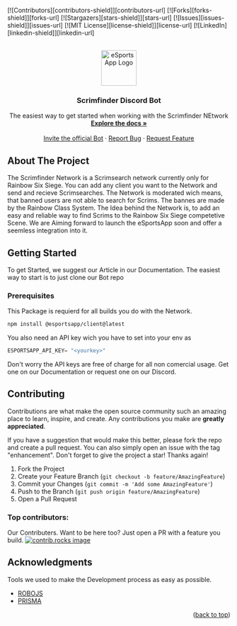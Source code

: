 <a id="readme-top"></a>

[![Contributors][contributors-shield]][contributors-url]
[![Forks][forks-shield]][forks-url]
[![Stargazers][stars-shield]][stars-url]
[![Issues][issues-shield]][issues-url]
[![MIT License][license-shield]][license-url]
[![LinkedIn][linkedin-shield]][linkedin-url]

<!-- PROJECT LOGO -->
<br />
<div align="center">
  <a href="https://esportsapp.gg">
    <img src="https://cdn.esportsapp.gg/img/icon.png" alt="eSportsApp Logo" width="80" height="80">
  </a>

  <h3 align="center">Scrimfinder Discord Bot</h3>

  <p align="center">
    The easiest way to get started when working with the Scrimfinder NEtwork
    <br />
    <a href="https://docs.esportsapp.gg"><strong>Explore the docs »</strong></a>
    <br />
    <br />
    <a href="https://docs.scrimfinder.gg/invite">Invite the official Bot</a>
    ·
    <a href="https://github.com/eSportsApp/scrimfinder/issues">Report Bug</a>
    ·
    <a href="https://github.com/eSportsApp/scrimfinder/issues">Request Feature</a>
  </p>
</div>

<!-- ABOUT THE PROJECT -->
## About The Project

The Scrimfinder Network is a Scrimsearch network currently only for Rainbow Six Siege. You can add any client you want to the Network and send and recieve Scrimsearches. The Network is moderated wich means, that banned users are not able to search for Scrims. The bannes are made by the Rainbow Class System.
The Idea behind the Network is, to add an easy and reliable way to find Scrims to the Rainbow Six Siege competetive Scene. We are Aiming forward to launch the eSportsApp soon and offer a seemless integration into it.

## Getting Started

To get Started, we suggest our Article in our Documentation. The easiest way to start is to just clone our Bot repo

### Prerequisites

This Package is requierd for all builds you do with the Network. 
  ```sh
  npm install @esportsapp/client@latest
  ```

You also need an API key wich you have to set into your env as
```js
ESPORTSAPP_API_KEY= "<yourkey>"
```
Don't worry the API keys are free of charge for all non comercial usage. Get one on our Documentation or request one on our Discord.

<!-- CONTRIBUTING -->
## Contributing

Contributions are what make the open source community such an amazing place to learn, inspire, and create. Any contributions you make are **greatly appreciated**.

If you have a suggestion that would make this better, please fork the repo and create a pull request. You can also simply open an issue with the tag "enhancement".
Don't forget to give the project a star! Thanks again!

1. Fork the Project
2. Create your Feature Branch (`git checkout -b feature/AmazingFeature`)
3. Commit your Changes (`git commit -m 'Add some AmazingFeature'`)
4. Push to the Branch (`git push origin feature/AmazingFeature`)
5. Open a Pull Request

### Top contributors:
Our Contributers. Want to be here too? Just open a PR with a feature you build.
<a href="https://github.com/eSportsApp/scrimfinder/graphs/contributors">
  <img src="https://contrib.rocks/image?repo=eSportsApp/scrimfinder" alt="contrib.rocks image" />
</a>



<!-- ACKNOWLEDGMENTS -->
## Acknowledgments

Tools we used to make the Development process as easy as possible.

* [ROBOJS](https://robojs.dev/)
* [PRISMA](https://www.prisma.io/)


<p align="right">(<a href="#readme-top">back to top</a>)</p>